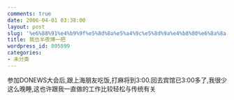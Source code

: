 ```yaml
---
comments: true
date: 2006-04-01 03:38:00
layout: post
slug: '%e6%88%91%e4%b9%9f%e5%8d%8a%e5%a4%9c%e5%8d%9a%e4%b8%80%e6%8a%8a'
title: 我也半夜博一把
wordpress_id: 805899
categories:
- 未分类
---
```


参加DONEWS大会后,跟上海朋友吃饭,打麻将到3:00.回去宾馆已3:00多了,我很少这么晚睡,这也许跟我一直做的工作比较轻松与传统有关

